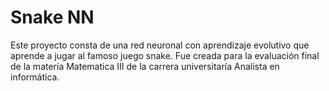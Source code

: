 # Snake NN

Este proyecto consta de una red neuronal con aprendizaje evolutivo que aprende a jugar al famoso juego snake. Fue creada para la evaluación final de la 
matería Matematica III de la carrera universitaría Analista en informática.
